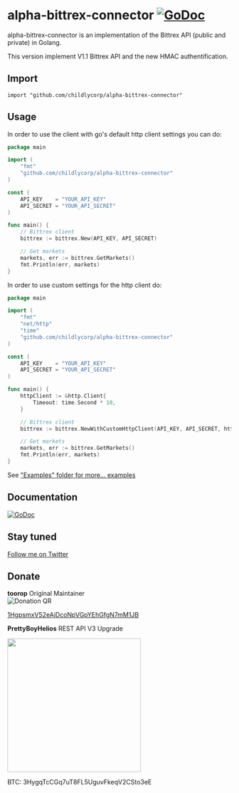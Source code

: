 alpha-bittrex-connector [![GoDoc](https://godoc.org/github.com/childlycorp/alpha-bittrex-connector?status.svg)](https://godoc.org/github.com/childlycorp/alpha-bittrex-connector)
==========

alpha-bittrex-connector is an implementation of the Bittrex API (public and private) in Golang.

This version implement V1.1 Bittrex API and the new HMAC authentification.

## Import
	import "github.com/childlycorp/alpha-bittrex-connector"
	
## Usage

In order to use the client with go's default http client settings you can do:

~~~ go
package main

import (
	"fmt"
	"github.com/childlycorp/alpha-bittrex-connector"
)

const (
	API_KEY    = "YOUR_API_KEY"
	API_SECRET = "YOUR_API_SECRET"
)

func main() {
	// Bittrex client
	bittrex := bittrex.New(API_KEY, API_SECRET)

	// Get markets
	markets, err := bittrex.GetMarkets()
	fmt.Println(err, markets)
}
~~~

In order to use custom settings for the http client do:

~~~ go
package main

import (
	"fmt"
	"net/http"
	"time"
	"github.com/childlycorp/alpha-bittrex-connector"
)

const (
	API_KEY    = "YOUR_API_KEY"
	API_SECRET = "YOUR_API_SECRET"
)

func main() {
	httpClient := &http.Client{
		Timeout: time.Second * 10,
	}

	// Bittrex client
	bittrex := bittrex.NewWithCustomHttpClient(API_KEY, API_SECRET, httpClient)

	// Get markets
	markets, err := bittrex.GetMarkets()
	fmt.Println(err, markets)
}
~~~

See ["Examples" folder for more... examples](https://github.com/childlycorp/alpha-bittrex-connector/blob/master/examples/bittrex.go)

## Documentation
[![GoDoc](https://godoc.org/github.com/childlycorp/alpha-bittrex-connector?status.png)](https://godoc.org/github.com/childlycorp/alpha-bittrex-connector)


## Stay tuned
[Follow me on Twitter](https://twitter.com/poroot)

Donate
------

**toorop** Original Maintainer  
![Donation QR](http://api.qrserver.com/v1/create-qr-code/?size=200x200&data=bitcoin:1HgpsmxV52eAjDcoNpVGpYEhGfgN7mM1JB%3Flabel%3Dtoorop)

[1HgpsmxV52eAjDcoNpVGpYEhGfgN7mM1JB](http://tinyurl.com/mccsoez)

**PrettyBoyHelios** REST API V3 Upgrade

<a href="https://www.bitcoinqrcodemaker.com"><img src="https://www.bitcoinqrcodemaker.com/api/?style=bitcoin&amp;address=3HygqTcCGq7uT8FL5UguvFkeqV2CSto3eE" height="300" width="300" border="0" /></a>

BTC: 3HygqTcCGq7uT8FL5UguvFkeqV2CSto3eE 